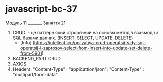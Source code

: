 # javascript-bc-37

Модуль 11 _______ Заняття 21

1. CRUD. - це паттерн який строренний на основы методів взаємодії з SQL базами дапних. (INSERT, SELECT, UPDATE, DELETE)
    - [Info] (https://intellect.icu/ponyatiya-crud-operatsii-vidy-sql-operatsij-i-zaprosov-select-from-insert-into-update-set-delete-from-5901)
2. BACKEND_PART CRUD
3. AXIOS
4. Headers. "Content-Type" : "applicattion/json"; "Content-Type" : "multipart/form-data".  
